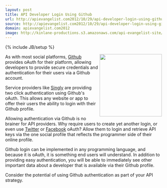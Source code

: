 ```yaml
---
layout: post
title: API Developer Login Using Github
url: http://apievangelist.com2012/10/29/api-developer-login-using-github/
source: http://apievangelist.com2012/10/29/api-developer-login-using-github/
domain: apievangelist.com2012
image: http://kinlane-productions.s3.amazonaws.com/api-evangelist-site/blog/github-logo-basic.png
---
```

{% include JB/setup %}<p>
     <img src="https://s3.amazonaws.com/kinlane-productions/api-evangelist/github/github-logo.png"  width="200" align="right" />As with most social platforms, <a href="https://github.com/">Github</a> provides oAuth for their platform, allowing developers to provide secure credentials and authentication for their users via a Github account.
</p>
<p>
     Service providers like <a title="Singly" href="https://singly.com/">Singly</a> are providing two click authentication using Github's oAuth. This allows any website or app to offer their users the ability to login with their Github profile.
</p>
<p>
     Allowing authentication via Github is no brainer for API providers. Why require users to create yet another login, or even use <a href="https://www.singly.com/docs/twitter">Twitter</a> or <a href="https://www.singly.com/docs/facebook">Facebook</a> oAuth? Allow them to login and retrieve API keys via the one social profile that reflects the programmer side of their online profile.
</p>
<p>
     Github login can be implemented in any programming language, and because it is oAuth, it is something end users will understand. In addition to providing easy authentication, you will be able to immediately see other important data about a developer that is available via their Github profile.
</p>
<p>
     Consider the potential of using Github authentication as part of your API strategy.
</p>
